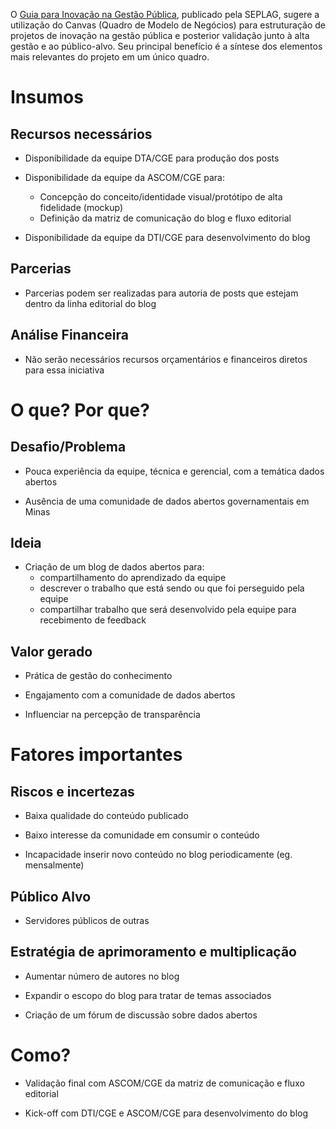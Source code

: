 O [Guia para Inovação na Gestão Pública](http://www.planejamento.mg.gov.br/sites/default/files/documentos/gestao-governamental/comunidade-de-simplificacao/guia_vol1_guia_para_inovacao_na_gestao_publica_baixa.pdf), publicado pela SEPLAG, sugere a utilização do Canvas (Quadro de Modelo de Negócios) para estruturação de projetos de inovação na gestão pública e posterior validação junto à alta gestão e ao público-alvo. Seu principal benefício é a síntese dos elementos mais relevantes do projeto em um único quadro.

# Insumos

## Recursos necessários

* Disponibilidade da equipe DTA/CGE para produção dos posts

* Disponibilidade da equipe da ASCOM/CGE para:
	* Concepção do conceito/identidade visual/protótipo de alta fidelidade (mockup)
	* Definição da matriz de comunicação do blog e fluxo editorial

* Disponibilidade da equipe da DTI/CGE para desenvolvimento do blog

## Parcerias

* Parcerias podem ser realizadas para autoria de posts que estejam dentro da linha editorial do blog

## Análise Financeira

* Não serão necessários recursos orçamentários e financeiros diretos para essa iniciativa

# O que? Por que?

## Desafio/Problema

* Pouca experiência da equipe, técnica e gerencial, com a temática dados abertos

* Ausência de uma comunidade de dados abertos governamentais em Minas

## Ideia

* Criação de um blog de dados abertos para:
	* compartilhamento do aprendizado da equipe
	* descrever o trabalho que está sendo ou que foi perseguido pela equipe
	* compartilhar trabalho que será desenvolvido pela equipe para recebimento de feedback

## Valor gerado

* Prática de gestão do conhecimento

* Engajamento com a comunidade de dados abertos

* Influenciar na percepção de transparência

# Fatores importantes

## Riscos e incertezas

* Baixa qualidade do conteúdo publicado

* Baixo interesse da comunidade em consumir o conteúdo

* Incapacidade inserir novo conteúdo no blog periodicamente (eg. mensalmente)

## Público Alvo

* Servidores públicos de outras

## Estratégia de aprimoramento e multiplicação

* Aumentar número de autores no blog

* Expandir o escopo do blog para tratar de temas associados

* Criação de um fórum de discussão sobre dados abertos

# Como?

* Validação final com ASCOM/CGE da matriz de comunicação e fluxo editorial

* Kick-off com DTI/CGE e ASCOM/CGE para desenvolvimento do blog
